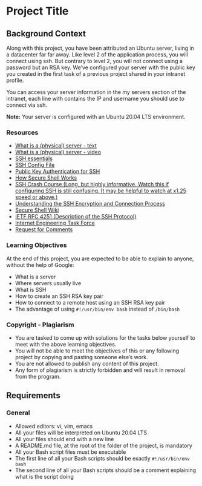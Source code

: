# Project Title

## Background Context

Along with this project, you have been attributed an Ubuntu server, living in a datacenter far far away. Like level 2 of the application process, you will connect using ssh. But contrary to level 2, you will not connect using a password but an RSA key. We’ve configured your server with the public key you created in the first task of a previous project shared in your intranet profile.

You can access your server information in the my servers section of the intranet, each line with contains the IP and username you should use to connect via ssh.

**Note:** Your server is configured with an Ubuntu 20.04 LTS environment.

### Resources

- [What is a (physical) server - text](link)
- [What is a (physical) server - video](link)
- [SSH essentials](link)
- [SSH Config File](link)
- [Public Key Authentication for SSH](link)
- [How Secure Shell Works](link)
- [SSH Crash Course (Long, but highly informative. Watch this if configuring SSH is still confusing. It may be helpful to watch at x1.25 speed or above.)](link)
- [Understanding the SSH Encryption and Connection Process](link)
- [Secure Shell Wiki](link)
- [IETF RFC 4251 (Description of the SSH Protocol)](link)
- [Internet Engineering Task Force](link)
- [Request for Comments](link)

### Learning Objectives

At the end of this project, you are expected to be able to explain to anyone, without the help of Google:

- What is a server
- Where servers usually live
- What is SSH
- How to create an SSH RSA key pair
- How to connect to a remote host using an SSH RSA key pair
- The advantage of using `#!/usr/bin/env bash` instead of `/bin/bash`

### Copyright - Plagiarism

- You are tasked to come up with solutions for the tasks below yourself to meet with the above learning objectives.
- You will not be able to meet the objectives of this or any following project by copying and pasting someone else’s work.
- You are not allowed to publish any content of this project.
- Any form of plagiarism is strictly forbidden and will result in removal from the program.

## Requirements

### General

- Allowed editors: vi, vim, emacs
- All your files will be interpreted on Ubuntu 20.04 LTS
- All your files should end with a new line
- A README.md file, at the root of the folder of the project, is mandatory
- All your Bash script files must be executable
- The first line of all your Bash scripts should be exactly `#!/usr/bin/env bash`
- The second line of all your Bash scripts should be a comment explaining what is the script doing

